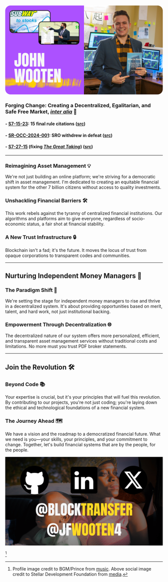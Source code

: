 [![intro](imgs/cover.png)](https://wooten.link/explainer)

### Forging Change: Creating a Decentralized, Egalitarian, and Safe Free Market, [_inter alia_](https://github.com/users/JFWooten4/projects/1) 📄

#### - [S7-15-23](https://wooten.link/EDGAR): 15 final rule citations ([src](https://wooten.link/edgar-resp))
#### - [SR-OCC-2024-001](https://wooten.link/OCC): SRO withdrew in defeat ([src](https://x.com/WhatCanIMT/status/1838337521325137975))
#### - [S7-27-15](https://wooten.link/TAR) (fixing [_The Great Taking_](https://youtu.be/GDrj7iDUly4)) ([src](https://thegreattaking.com))

---

### Reimagining Asset Management 💡
We're not just building an online platform; we're striving for a democratic shift in asset management. I'm dedicated to creating an equitable financial system for the other 7 billion citizens without access to quality investments.

### Unshackling Financial Barriers 🛠
This work rebels against the tyranny of centralized financial institutions. Our algorithms and platforms aim to give everyone, regardless of socio-economic status, a fair shot at financial stability.

### A New Trust Infrastructure 🔒
Blockchain isn't a fad; it's the future. It moves the locus of trust from opaque corporations to transparent codes and communities.

---

## Nurturing Independent Money Managers 🚀

### The Paradigm Shift 🔄
We're setting the stage for independent money managers to rise and thrive in a decentralized system. It's about providing opportunities based on merit, talent, and hard work, not just institutional backing.

### Empowerment Through Decentralization 🌐
The decentralized nature of our system offers more personalized, efficient, and transparent asset management services without traditional costs and limitations. No more must you trust PDF broker statements.

---

## Join the Revolution 🛠

### Beyond Code 📚
Your expertise is crucial, but it's your principles that will fuel this revolution. By contributing to our projects, you're not just coding; you're laying down the ethical and technological foundations of a new financial system.

### The Journey Ahead 🗺
We have a vision and the roadmap to a democratized financial future. What we need is you—your skills, your principles, and your commitment to change. Together, let's build financial systems that are by the people, for the people.

[![more](imgs/socials.png)](https://github.com/JFWooten4/JFWooten4/issues/4)

[^pic]

[^pic]: Profile image credit to BGM/Prince from [music](https://youtu.be/6OoSnurHlr8). Above social image credit to Stellar Development Foundation from [media](https://docs.google.com/presentation/d/1Au5rroYIYN675IZ7FHvjw2ehpIHQSo6g7X6n1AtAKk0/edit).
